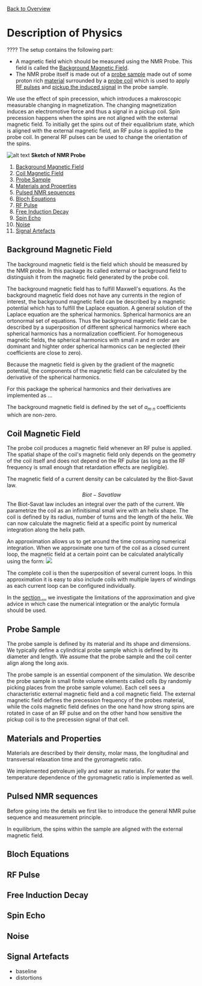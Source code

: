 [Back to Overview](README.md)

# Description of Physics
????
The setup contains the following part:
* A magnetic field which should be measured using the NMR Probe. This field is called the [Background Magnetic Field](#background_field).
* The NMR probe itself is made out of a [probe sample](#probe) made out of some proton rich [material](#materials) surrounded by a [probe coil](#coil_field) which is used to apply [RF pulses](#rf_pulse) and [pickup the induced signal](#FreeInductionDecay) in the probe sample.

We use the effect of spin precession, which introduces a makroscopic measurable changing in magnetization. The changing magnetization induces an electromotive force and thus a signal in a pickup coil. Spin precession happens when the spins are not aligned with the external magnetic field. To initially get the spins out of their equalibrium state, which is aligned with the external magnetic field, an RF pulse is applied to the probe coil. In general RF pulses can be used to change the orientation of the spins.

![alt text][NMR_Probe_Sketch_Side] **Sketch of NMR Probe** <a name="Sketch_Probe_Sideview"></a>


1. [Background Magnetic Field](#background_field)
2. [Coil Magnetic Field](#coil_field)
3. [Probe Sample](#probe)
4. [Materials and Properties](#materials)
5. [Pulsed NMR sequences](#sequence)
6. [Bloch Equations](#bloch_eq)
7. [RF Pulse](#rf_pulse)
8. [Free Induction Decay](#FreeInductionDecay)
9. [Spin Echo](#spin_echo)
10. [Noise](#noise)
11. [Signal Artefacts](#artefacts)


## Background Magnetic Field <a name="background_field"></a>

The background magnetic field is the field which should be measured by the NMR probe. In this package its called external or background field to distinguish it from the magnetic field generated by the probe coil.

The background magnetic field has to fulfill Maxwell's equations. As the background magnetic field does not have any currents in the region of interest, the background magnetic field can be described by a magnetic potential which has to fulfill the Laplace equation.
A general solution of the Laplace equation are the spherical harmonics. Spherical harmonics are an ortonormal set of equations. Thus the background magnetic field can be described by a superposition of different spherical harmonics where each spherical harmonics has a normalization coefficient. For homogeneous magnetic fields, the spherical harmonics with small *n* and *m* order are dominant and highter order spherical harmonics can be neglected (their coefficients are close to zero).

Because the magnetic field is given by the gradient of the magnetic potential, the components of the magnetic field can be calculated by the derivative of the spherical harmonics.

For this package the spherical harmonics and their derivatives are implemented as ...

The background magnetic field is defined by the set of *a*<sub>*m* *n*</sub> coefficients which are non-zero.

## Coil Magnetic Field <a name="coil_field"></a>

The probe coil produces a magnetic field whenever an RF pulse is applied. The spatial shape of the coil's magnetic field only depends on the geometry of the coil itself and does not depend on the RF pulse (as long as the RF frequency is small enough that retardation effects are negligible).

The magnetic field of a current density can be calculated by the Biot-Savat law.
$$ Biot-Savat law $$
The Biot-Savat law includes an integral over the path of the current.
We parametrize the coil as an infinitisimal small wire with an helix shape. The coil is defined by its radius, number of turns and the length of the helix. We can now calculate the magnetic field at a specific point by numerical integration along the helix path.

An approximation allows us to get around the time consuming numerical integration. When we approximate one turn of the coil as a closed current loop, the magnetic field at a certain point can be calculated analytically using the form:
<img src="https://render.githubusercontent.com/render/math?math=\mathrm{some}\approx\mathrm{some other}">

The complete coil is then the superposition of several current loops. In this approximation it is easy to also include coils with multiple layers of windings as each current loop can be configured individually.

In the [section ...]() we investigate the limitations of the approximation and give advice in which case the numerical integration or the analytic formula should be used.

## Probe Sample <a name="probe"></a>

The probe sample is defined by its material and its shape and dimensions. We typically define a cylindrical probe sample which is defined by its diameter and length. We assume that the probe sample and the coil center align along the long axis.

The probe sample is an essential component of the simulation. We describe the probe sample in small finite volume elements called cells (by randomly picking places from the probe sample volume). Each cell sees a characteristic external magnetic field and a coil magnetic field. The external magnetic field defines the precession frequency of the probes material, while the coils magnetic field defines on the one hand how strong spins are rotated in case of an RF pulse and on the other hand how sensitive the pickup coil is to the precession signal of that cell.

## Materials and Properties <a name="materials"></a>

Materials are described by their density, molar mass, the longitudinal and transversal relaxation time and the gyromagnetic ratio.

We implemented petroleum jelly and water as materials. For water the temperature dependence of the gyromagnetic ratio is implemented as well.

## Pulsed NMR sequences <a name="sequence"></a>

Before going into the details we first like to introduce the general NMR pulse sequence and measurement principle.

In equilibrium, the spins within the sample are aligned with the external magnetic field.

## Bloch Equations <a name="bloch_eq"></a>

## RF Pulse <a name="rf_pulse"></a>

## Free Induction Decay <a name="FreeInductionDecay"></a>

## Spin Echo <a name="spin_echo"></a>

## Noise <a name="noise"></a>

## Signal Artefacts <a name="artefacts"></a>

* baseline
* distortions

[NMR_Probe_Sketch_Side]: plots/NMR_Probe_Sketch_Side.png "Sktech of NMR Probe, Sideview"
[NMR_Probe_Sketch_Head]: plots/NMR_Probe_Sketch_Head.png "Sktech of NMR Probe, Frontview"

